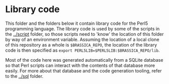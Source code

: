 Library code
============

This folder and the folders below it contain library code for the Perl5 programming language.
The library code is used by some of the scripts in the [../script](../script) folder, so those
scripts need to 'know' the location of this folder by way of an environment variable. Assuming
the location of a local clone of this repository as a whole is `$BRASSICA_REPO`, the location
of the library code is then specified as `export PERL5LIB=$PERL5LIB:$BRASSICA_REPO/lib`.

Most of the code here was generated automatically from a SQLite database so that Perl scripts
can interact with the contents of that database more easily. For more about that database and
the code generation tooling, refer to the [../sql](../sql) folder.
